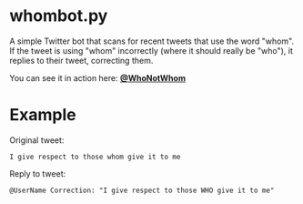 whombot.py
==========

A simple Twitter bot that scans for recent tweets that use the word "whom". If the tweet is using "whom" incorrectly (where it should really be "who"), it replies to their tweet, correcting them.

You can see it in action here: **[@WhoNotWhom](http://twitter.com/WhoNotWhom)**

Example
=======

Original tweet:

    I give respect to those whom give it to me
    
Reply to tweet:

    @UserName Correction: "I give respect to those WHO give it to me"
